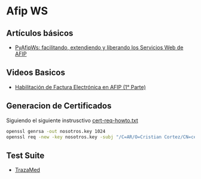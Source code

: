 # Afip WS

## Artículos básicos

- [PyAfipWs: facilitando, extendiendo y liberando los Servicios Web de AFIP](http://www.web2py.com.ar/wiki/default/_page/PyAfipWs)

## Videos Basicos
- [Habilitación de Factura Electrónica en AFIP (1° Parte)](https://www.youtube.com/watch?v=np6zxGb75Jw)


## Generacion de Certificados

Siguiendo el siguiente instrusctivo [cert-req-howto.txt](http://www.afip.gov.ar/ws/WSAA/cert-req-howto.txt)

```bash
openssl genrsa -out nosotros.key 1024
openssl req -new -key nosotros.key -subj "/C=AR/O=Cristian Cortez/CN=certificado1/serialNumber=CUIT 20330114534" -out nosotros.csr
```

## Test Suite

- [TrazaMed](https://github.com/reingart/pyafipws/blob/master/tests/trazamed.py)
